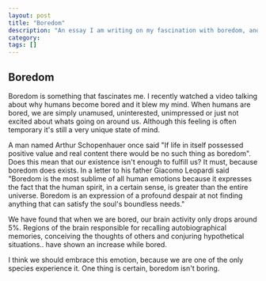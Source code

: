 ```yaml
---
layout: post
title: "Boredom"
description: "An essay I am writing on my fascination with boredom, and why we should embrace it."
category: 
tags: []
---
```

<h2>Boredom</h2>
<p>Boredom is something that fascinates me. I recently watched a video talking about why humans become bored and it blew my mind. When humans are bored, we are simply unamused, uninterested, unimpressed or just not excited about whats going on around us. Although this feeling is often temporary it's still a very unique state of mind.</p>

<p>A man named Arthur Schopenhauer once said "If life in itself possessed positive value and real content there would be no such thing as boredom". Does this mean that our existence isn't enough to fulfill us? It must, because boredom does exists. In a letter to his father Giacomo Leopardi said "Boredom is the most sublime of all human emotions because it expresses the fact that the human spirit, in a certain sense, is greater than the entire universe. Boredom is an expression of a profound despair at not finding anything that can satisfy the soul's boundless needs."</p>

<p>We have found that when we are bored, our brain activity only drops around 5%. Regions of the brain responsible for recalling autobiographical memories, conceiving the thoughts of others and conjuring hypothetical situations.. have shown an increase while bored.</p>

<p>I think we should embrace this emotion, because we are one of the only species experience it. One thing is certain, boredom isn't boring.</p>